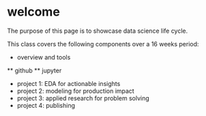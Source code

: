 # welcome

The purpose of this page is to showcase data science life cycle.

This class covers the following components over a 16 weeks period:

* overview and tools

** github
** jupyter

* project 1: EDA for actionable insights
* project 2: modeling for production impact
* project 3: applied research for problem solving
* project 4: publishing



